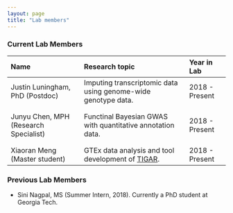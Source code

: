 ```yaml
---
layout: page
title: "Lab members"
---
```



### Current Lab Members

| Name | Research topic | Year in Lab |
| :--- | :---- | :--- |
| Justin Luningham, PhD (Postdoc) | Imputing transcriptomic data using genome-wide genotype data. | 2018 - Present| 
| | |  |
| | |  |
| Junyu Chen, MPH (Research Specialist) | Functinal Bayesian GWAS with quantitative annotation data. | 2018 - Present| 
| | |  |
| | |  |
| Xiaoran Meng (Master student)  | GTEx data analysis and tool development of [TIGAR](https://github.com/yanglab-emory/TIGAR). |2018 - Present| 


### Previous Lab Members

* Sini Nagpal, MS (Summer Intern, 2018). Currently a PhD student at Georgia Tech.

